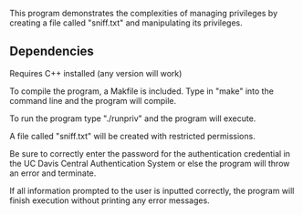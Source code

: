 This program demonstrates the complexities of managing privileges by creating
a file called "sniff.txt" and manipulating its privileges. 

Dependencies
------------
Requires C++ installed (any version will work)

To compile the program, a Makfile is included.
Type in "make" into the command line and the program will compile.

To run the program type "./runpriv" and the program will execute.

A file called "sniff.txt" will be created with restricted permissions.

Be sure to correctly enter the password for the authentication credential
in the UC Davis Central Authentication System or else the program will
throw an error and terminate.

If all information prompted to the user is inputted correctly, the program
will finish execution without printing any error messages.
